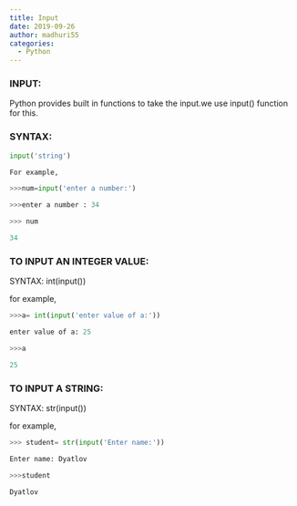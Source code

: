 ```yaml
---
title: Input
date: 2019-09-26
author: madhuri55
categories:
  - Python
---
```


### INPUT:

Python provides built in functions  to take the input.we use input() function for this.

### SYNTAX:
```python
input('string')

For example,

>>>num=input('enter a number:')

>>>enter a number : 34

>>> num

34
```
### TO INPUT AN INTEGER VALUE:

SYNTAX: int(input())

for example,
```python
>>>a= int(input('enter value of a:'))

enter value of a: 25

>>>a

25
```
### TO INPUT A STRING:

SYNTAX: str(input())

for example,
```python
>>> student= str(input('Enter name:'))

Enter name: Dyatlov

>>>student

Dyatlov

```